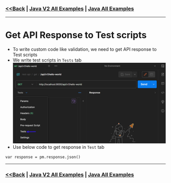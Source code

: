 ### [<<Back](../README.md) | [Java V2 All Examples](https://github.com/avinashbabudonthu/java/blob/master/java-v2/README.md) | [Java All Examples](https://github.com/avinashbabudonthu/java/blob/master/README.md)
------
# Get API Response to Test scripts
* To write custom code like validation, we need to get API response to Test scripts
* We write test scripts in `Tests` tab\
![picture](../img/000001.jpg)
* Use below code to get response in `Test` tab
```
var response = pm.response.json()
```
------
### [<<Back](../README.md) | [Java V2 All Examples](https://github.com/avinashbabudonthu/java/blob/master/java-v2/README.md) | [Java All Examples](https://github.com/avinashbabudonthu/java/blob/master/README.md)